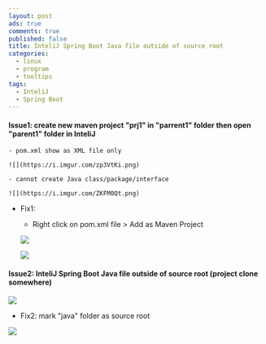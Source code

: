 ```yaml
---
layout: post
ads: true
comments: true
published: false
title: InteliJ Spring Boot Java file outside of source root
categories:
  - linux
  - program
  - tooltips
tags:
  - InteliJ
  - Spring Boot
---
```

#### Issue1: create new maven project "prj1" in "parrent1" folder then open "parent1" folder in InteliJ
    - pom.xml show as XML file only

	![](https://i.imgur.com/zp3VtKi.png)
    
    - cannot create Java class/package/interface
    
    ![](https://i.imgur.com/ZKFM0Qt.png)

- Fix1:
	- Right click on pom.xml file > Add as Maven Project
    
    ![](https://i.imgur.com/Vlmfh4r.png)
    
    ![](https://i.imgur.com/zyB9UOT.png)

#### Issue2: InteliJ Spring Boot Java file outside of source root (project clone somewhere)

![](https://i.imgur.com/yf2kZFf.png)

- Fix2: mark "java" folder as source root

![](https://i.imgur.com/MO1kjPX.png)

